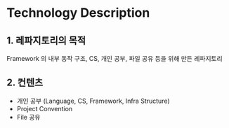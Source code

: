 # Technology Description

## 1. 레파지토리의 목적
Framework 의 내부 동작 구조, CS, 개인 공부, 파일 공유 등을 위해 만든 레파지토리

## 2. 컨텐츠
- 개인 공부 (Language, CS, Framework, Infra Structure)
- Project Convention
- File 공유